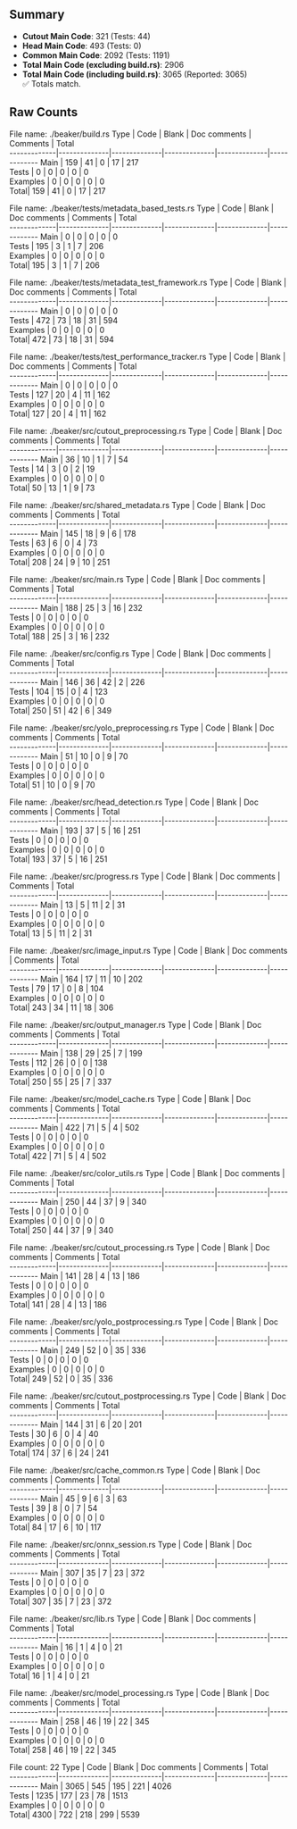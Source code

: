 ## Summary

- **Cutout Main Code**: 321 (Tests: 44)  
- **Head Main Code**: 493 (Tests: 0)  
- **Common Main Code**: 2092 (Tests: 1191)  
- **Total Main Code (excluding build.rs)**: 2906  
- **Total Main Code (including build.rs)**: 3065 (Reported: 3065)  
✅ Totals match.

## Raw Counts

File name: ./beaker/build.rs
Type         | Code         | Blank        | Doc comments | Comments     | Total       
-------------|--------------|--------------|--------------|--------------|-------------
Main         | 159          | 41           | 0            | 17           | 217         
Tests        | 0            | 0            | 0            | 0            | 0           
Examples     | 0            | 0            | 0            | 0            | 0           
Total| 159          | 41           | 0            | 17           | 217         

File name: ./beaker/tests/metadata_based_tests.rs
Type         | Code         | Blank        | Doc comments | Comments     | Total       
-------------|--------------|--------------|--------------|--------------|-------------
Main         | 0            | 0            | 0            | 0            | 0           
Tests        | 195          | 3            | 1            | 7            | 206         
Examples     | 0            | 0            | 0            | 0            | 0           
Total| 195          | 3            | 1            | 7            | 206         

File name: ./beaker/tests/metadata_test_framework.rs
Type         | Code         | Blank        | Doc comments | Comments     | Total       
-------------|--------------|--------------|--------------|--------------|-------------
Main         | 0            | 0            | 0            | 0            | 0           
Tests        | 472          | 73           | 18           | 31           | 594         
Examples     | 0            | 0            | 0            | 0            | 0           
Total| 472          | 73           | 18           | 31           | 594         

File name: ./beaker/tests/test_performance_tracker.rs
Type         | Code         | Blank        | Doc comments | Comments     | Total       
-------------|--------------|--------------|--------------|--------------|-------------
Main         | 0            | 0            | 0            | 0            | 0           
Tests        | 127          | 20           | 4            | 11           | 162         
Examples     | 0            | 0            | 0            | 0            | 0           
Total| 127          | 20           | 4            | 11           | 162         

File name: ./beaker/src/cutout_preprocessing.rs
Type         | Code         | Blank        | Doc comments | Comments     | Total       
-------------|--------------|--------------|--------------|--------------|-------------
Main         | 36           | 10           | 1            | 7            | 54          
Tests        | 14           | 3            | 0            | 2            | 19          
Examples     | 0            | 0            | 0            | 0            | 0           
Total| 50           | 13           | 1            | 9            | 73          

File name: ./beaker/src/shared_metadata.rs
Type         | Code         | Blank        | Doc comments | Comments     | Total       
-------------|--------------|--------------|--------------|--------------|-------------
Main         | 145          | 18           | 9            | 6            | 178         
Tests        | 63           | 6            | 0            | 4            | 73          
Examples     | 0            | 0            | 0            | 0            | 0           
Total| 208          | 24           | 9            | 10           | 251         

File name: ./beaker/src/main.rs
Type         | Code         | Blank        | Doc comments | Comments     | Total       
-------------|--------------|--------------|--------------|--------------|-------------
Main         | 188          | 25           | 3            | 16           | 232         
Tests        | 0            | 0            | 0            | 0            | 0           
Examples     | 0            | 0            | 0            | 0            | 0           
Total| 188          | 25           | 3            | 16           | 232         

File name: ./beaker/src/config.rs
Type         | Code         | Blank        | Doc comments | Comments     | Total       
-------------|--------------|--------------|--------------|--------------|-------------
Main         | 146          | 36           | 42           | 2            | 226         
Tests        | 104          | 15           | 0            | 4            | 123         
Examples     | 0            | 0            | 0            | 0            | 0           
Total| 250          | 51           | 42           | 6            | 349         

File name: ./beaker/src/yolo_preprocessing.rs
Type         | Code         | Blank        | Doc comments | Comments     | Total       
-------------|--------------|--------------|--------------|--------------|-------------
Main         | 51           | 10           | 0            | 9            | 70          
Tests        | 0            | 0            | 0            | 0            | 0           
Examples     | 0            | 0            | 0            | 0            | 0           
Total| 51           | 10           | 0            | 9            | 70          

File name: ./beaker/src/head_detection.rs
Type         | Code         | Blank        | Doc comments | Comments     | Total       
-------------|--------------|--------------|--------------|--------------|-------------
Main         | 193          | 37           | 5            | 16           | 251         
Tests        | 0            | 0            | 0            | 0            | 0           
Examples     | 0            | 0            | 0            | 0            | 0           
Total| 193          | 37           | 5            | 16           | 251         

File name: ./beaker/src/progress.rs
Type         | Code         | Blank        | Doc comments | Comments     | Total       
-------------|--------------|--------------|--------------|--------------|-------------
Main         | 13           | 5            | 11           | 2            | 31          
Tests        | 0            | 0            | 0            | 0            | 0           
Examples     | 0            | 0            | 0            | 0            | 0           
Total| 13           | 5            | 11           | 2            | 31          

File name: ./beaker/src/image_input.rs
Type         | Code         | Blank        | Doc comments | Comments     | Total       
-------------|--------------|--------------|--------------|--------------|-------------
Main         | 164          | 17           | 11           | 10           | 202         
Tests        | 79           | 17           | 0            | 8            | 104         
Examples     | 0            | 0            | 0            | 0            | 0           
Total| 243          | 34           | 11           | 18           | 306         

File name: ./beaker/src/output_manager.rs
Type         | Code         | Blank        | Doc comments | Comments     | Total       
-------------|--------------|--------------|--------------|--------------|-------------
Main         | 138          | 29           | 25           | 7            | 199         
Tests        | 112          | 26           | 0            | 0            | 138         
Examples     | 0            | 0            | 0            | 0            | 0           
Total| 250          | 55           | 25           | 7            | 337         

File name: ./beaker/src/model_cache.rs
Type         | Code         | Blank        | Doc comments | Comments     | Total       
-------------|--------------|--------------|--------------|--------------|-------------
Main         | 422          | 71           | 5            | 4            | 502         
Tests        | 0            | 0            | 0            | 0            | 0           
Examples     | 0            | 0            | 0            | 0            | 0           
Total| 422          | 71           | 5            | 4            | 502         

File name: ./beaker/src/color_utils.rs
Type         | Code         | Blank        | Doc comments | Comments     | Total       
-------------|--------------|--------------|--------------|--------------|-------------
Main         | 250          | 44           | 37           | 9            | 340         
Tests        | 0            | 0            | 0            | 0            | 0           
Examples     | 0            | 0            | 0            | 0            | 0           
Total| 250          | 44           | 37           | 9            | 340         

File name: ./beaker/src/cutout_processing.rs
Type         | Code         | Blank        | Doc comments | Comments     | Total       
-------------|--------------|--------------|--------------|--------------|-------------
Main         | 141          | 28           | 4            | 13           | 186         
Tests        | 0            | 0            | 0            | 0            | 0           
Examples     | 0            | 0            | 0            | 0            | 0           
Total| 141          | 28           | 4            | 13           | 186         

File name: ./beaker/src/yolo_postprocessing.rs
Type         | Code         | Blank        | Doc comments | Comments     | Total       
-------------|--------------|--------------|--------------|--------------|-------------
Main         | 249          | 52           | 0            | 35           | 336         
Tests        | 0            | 0            | 0            | 0            | 0           
Examples     | 0            | 0            | 0            | 0            | 0           
Total| 249          | 52           | 0            | 35           | 336         

File name: ./beaker/src/cutout_postprocessing.rs
Type         | Code         | Blank        | Doc comments | Comments     | Total       
-------------|--------------|--------------|--------------|--------------|-------------
Main         | 144          | 31           | 6            | 20           | 201         
Tests        | 30           | 6            | 0            | 4            | 40          
Examples     | 0            | 0            | 0            | 0            | 0           
Total| 174          | 37           | 6            | 24           | 241         

File name: ./beaker/src/cache_common.rs
Type         | Code         | Blank        | Doc comments | Comments     | Total       
-------------|--------------|--------------|--------------|--------------|-------------
Main         | 45           | 9            | 6            | 3            | 63          
Tests        | 39           | 8            | 0            | 7            | 54          
Examples     | 0            | 0            | 0            | 0            | 0           
Total| 84           | 17           | 6            | 10           | 117         

File name: ./beaker/src/onnx_session.rs
Type         | Code         | Blank        | Doc comments | Comments     | Total       
-------------|--------------|--------------|--------------|--------------|-------------
Main         | 307          | 35           | 7            | 23           | 372         
Tests        | 0            | 0            | 0            | 0            | 0           
Examples     | 0            | 0            | 0            | 0            | 0           
Total| 307          | 35           | 7            | 23           | 372         

File name: ./beaker/src/lib.rs
Type         | Code         | Blank        | Doc comments | Comments     | Total       
-------------|--------------|--------------|--------------|--------------|-------------
Main         | 16           | 1            | 4            | 0            | 21          
Tests        | 0            | 0            | 0            | 0            | 0           
Examples     | 0            | 0            | 0            | 0            | 0           
Total| 16           | 1            | 4            | 0            | 21          

File name: ./beaker/src/model_processing.rs
Type         | Code         | Blank        | Doc comments | Comments     | Total       
-------------|--------------|--------------|--------------|--------------|-------------
Main         | 258          | 46           | 19           | 22           | 345         
Tests        | 0            | 0            | 0            | 0            | 0           
Examples     | 0            | 0            | 0            | 0            | 0           
Total| 258          | 46           | 19           | 22           | 345         

File count: 22
Type         | Code         | Blank        | Doc comments | Comments     | Total       
-------------|--------------|--------------|--------------|--------------|-------------
Main         | 3065         | 545          | 195          | 221          | 4026        
Tests        | 1235         | 177          | 23           | 78           | 1513        
Examples     | 0            | 0            | 0            | 0            | 0           
Total| 4300         | 722          | 218          | 299          | 5539        
